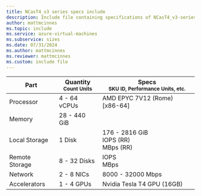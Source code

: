 ```yaml
---
title: NCasT4_v3 series specs include
description: Include file containing specifications of NCasT4_v3-series VM sizes.
author: mattmcinnes
ms.topic: include
ms.service: azure-virtual-machines
ms.subservice: sizes
ms.date: 07/31/2024
ms.author: mattmcinnes
ms.reviewer: mattmcinnes
ms.custom: include file
---
```

| Part | Quantity <br><sup>Count Units | Specs <br><sup>SKU ID, Performance Units, etc.  |
|---|---|---|
| Processor      | 4 - 64 vCPUs       | AMD EPYC 7V12 (Rome) [x86-64]                               |
| Memory         | 28 - 440 GiB          |                                  |
| Local Storage  | 1 Disk           | 176 - 2816 GiB <br> IOPS (RR) <br> MBps (RR)                               |
| Remote Storage | 8 - 32 Disks    |  IOPS <br> MBps   |
| Network        | 2 - 8 NICs          | 8000 - 32000 Mbps                          |
| Accelerators   | 1 - 4 GPUs              | Nvidia Tesla T4 GPU (16GB)                                  |
